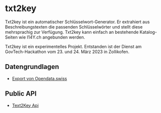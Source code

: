 # txt2key

Txt2key ist ein automatischer Schlüsselwort-Generator. Er extrahiert aus Beschreibungstexten die passenden Schlüsselwörter und stellt diese mehrsprachig zur Verfügung. Txt2key kann einfach an bestehende Katalog-Seiten wie I14Y.ch angebunden werden. 

Txt2key ist ein experimentelles Projekt. Entstanden ist der Dienst am GovTech-Hackathon vom 23. und 24. März 2023 in Zollikofen. 

## Datengrundlagen

- [Export von Opendata.swiss](https://wortaholic.ch/div/opendataswiss_keywords_descriptions_20230307_15-33-57.zip)

## Public API

- [Text2Key Api](http://text2key-api.dcadhha0gtfscbce.germanywestcentral.azurecontainer.io/swagger)